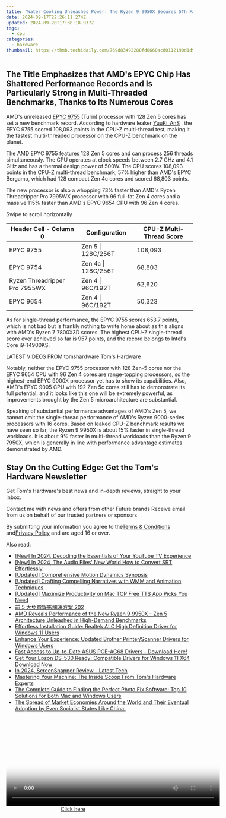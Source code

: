 ```yaml
---
title: "Water Cooling Unleashes Power: The Ryzen 9 9950X Secures 5Th Fastest CPU Title, Behind Xeon and Threadripper in Extreme Benchmarks"
date: 2024-09-17T22:26:11.274Z
updated: 2024-09-20T17:38:18.937Z
tags:
  - cpu
categories:
  - hardware
thumbnail: https://thmb.techidaily.com/769d83492280fd0660acd0112190d1d990d0e4305860168c39e79719f29b2ea7.jpg
---
```


## The Title Emphasizes that AMD's EPYC Chip Has Shattered Performance Records and Is Particularly Strong in Multi-Threaded Benchmarks, Thanks to Its Numerous Cores

AMD's unreleased [EPYC 9755](https://www.tomshardware.com/pc-components/cpus/amd-announces-3nm-epyc-turin-launching-with-192-cores-and-384-threads-in-second-half-of-2024-54x-faster-than-intel-xeon-in-ai-workload) (Turin) processor with 128 Zen 5 cores has set a new benchmark record. According to hardware leaker [YuuKi_AnS](https://x.com/yuuki%5Fans/status/1816185684753015066) , the EPYC 9755 scored 108,093 points in the CPU-Z multi-thread test, making it the fastest multi-threaded processor on the CPU-Z benchmark on the planet.

 The AMD EPYC 9755 features 128 Zen 5 cores and can process 256 threads simultaneously. The CPU operates at clock speeds between 2.7 GHz and 4.1 GHz and has a thermal design power of 500W. The CPU scores 108,093 points in the CPU-Z multi-thread benchmark, 57% higher than AMD's EPYC Bergamo, which had 128 compact Zen 4c cores and scored 68,803 points.

 The new processor is also a whopping 73% faster than AMD's Ryzen Threadripper Pro 7995WX processor with 96 full-fat Zen 4 cores and a massive 115% faster than AMD's EPYC 9654 CPU with 96 Zen 4 cores.

 Swipe to scroll horizontally

| Header Cell - Column 0        | Configuration       | CPU-Z Multi-Thread Score |
| ----------------------------- | ------------------- | ------------------------ |
| EPYC 9755                     | Zen 5 \| 128C/256T  | 108,093                  |
| EPYC 9754                     | Zen 4c \| 128C/256T | 68,803                   |
| Ryzen Threadripper Pro 7955WX | Zen 4 \| 96C/192T   | 62,620                   |
| EPYC 9654                     | Zen 4 \| 96C/192T   | 50,323                   |

 As for single-thread performance, the EPYC 9755 scores 653.7 points, which is not bad but is frankly nothing to write home about as this aligns with AMD's Ryzen 7 7800X3D scores. The highest CPU-Z single-thread score ever achieved so far is 957 points, and the record belongs to Intel's Core i9-14900KS.

 LATEST VIDEOS FROM tomshardware Tom's Hardware

 Notably, neither the EPYC 9755 processor with 128 Zen-5 cores nor the EPYC 9654 CPU with 96 Zen 4 cores are range-topping processors, so the highest-end EPYC 9000X processor yet has to show its capabilities. Also, AMD's EPYC 9005 CPU with 192 Zen 5c cores still has to demonstrate its full potential, and it looks like this one will be extremely powerful, as improvements brought by the Zen 5 microarchitecture are substantial.

 Speaking of substantial performance advantages of AMD's Zen 5, we cannot omit the single-thread performance of AMD's Ryzen 9000-series processors with 16 cores. Based on leaked CPU-Z benchmark results we have seen so far, the Ryzen 9 9950X is about 15% faster in single-thread workloads. It is about 9% faster in multi-thread workloads than the Ryzen 9 7950X, which is generally in line with performance advantage estimates demonstrated by AMD.

## Stay On the Cutting Edge: Get the Tom's Hardware Newsletter

 Get Tom's Hardware's best news and in-depth reviews, straight to your inbox.

 Contact me with news and offers from other Future brands  Receive email from us on behalf of our trusted partners or sponsors

 By submitting your information you agree to the[Terms & Conditions](https://futureplc.com/terms-conditions/) and[Privacy Policy](https://futureplc.com/privacy-policy/) and are aged 16 or over.

<ins class="adsbygoogle"
     style="display:block"
     data-ad-format="autorelaxed"
     data-ad-client="ca-pub-7571918770474297"
     data-ad-slot="1223367746"></ins>

<ins class="adsbygoogle"
     style="display:block"
     data-ad-client="ca-pub-7571918770474297"
     data-ad-slot="8358498916"
     data-ad-format="auto"
     data-full-width-responsive="true"></ins>

<span class="atpl-alsoreadstyle">Also read:</span>
<div><ul>
<li><a href="https://youtube-docs.techidaily.com/n-2024-decoding-the-essentials-of-your-youtube-tv-experience/"><u>[New] In 2024, Decoding the Essentials of Your YouTube TV Experience</u></a></li>
<li><a href="https://article-posts.techidaily.com/new-in-2024-the-audio-files-new-world-how-to-convert-srt-effortlessly/"><u>[New] In 2024, The Audio Files' New World How to Convert SRT Effortlessly</u></a></li>
<li><a href="https://extra-information.techidaily.com/updated-comprehensive-motion-dynamics-synopsis/"><u>[Updated] Comprehensive Motion Dynamics Synopsis</u></a></li>
<li><a href="https://fox-boxes.techidaily.com/updated-crafting-compelling-narratives-with-wmm-and-animation-techniques/"><u>[Updated] Crafting Compelling Narratives with WMM and Animation Techniques</u></a></li>
<li><a href="https://fox-direct.techidaily.com/updated-maximize-productivity-on-mac-top-free-tts-app-picks-you-need/"><u>[Updated] Maximize Productivity on Mac TOP Free TTS App Picks You Need</u></a></li>
<li><a href="https://vp-tips.techidaily.com/5-202/"><u>前 5 大免費錄影解決方案 202</u></a></li>
<li><a href="https://hardware-help.techidaily.com/amd-reveals-performance-of-the-new-ryzen-9-9950x-zen-5-architecture-unleashed-in-high-demand-benchmarks/"><u>AMD Reveals Performance of the New Ryzen 9 9950X - Zen 5 Architecture Unleashed in High-Demand Benchmarks</u></a></li>
<li><a href="https://hardware-help.techidaily.com/effortless-installation-guide-realtek-alc-high-definition-driver-for-windows-11-users/"><u>Effortless Installation Guide: Realtek ALC High Definition Driver for Windows 11 Users</u></a></li>
<li><a href="https://hardware-help.techidaily.com/enhance-your-experience-updated-brother-printerscanner-drivers-for-windows-users/"><u>Enhance Your Experience: Updated Brother Printer/Scanner Drivers for Windows Users</u></a></li>
<li><a href="https://hardware-help.techidaily.com/fast-access-to-up-to-date-asus-pce-ac68-drivers-download-here/"><u>Fast Access to Up-to-Date ASUS PCE-AC68 Drivers - Download Here!</u></a></li>
<li><a href="https://hardware-help.techidaily.com/get-your-epson-ds-530-ready-compatible-drivers-for-windows-11-x64-download-now/"><u>Get Your Epson DS-530 Ready: Compatible Drivers for Windows 11 X64 Download Now</u></a></li>
<li><a href="https://visual-screen-recording.techidaily.com/in-2024-screensnapper-review-latest-tech/"><u>In 2024, ScreenSnapper Review - Latest Tech</u></a></li>
<li><a href="https://hardware-help.techidaily.com/mastering-your-machine-the-inside-scoop-from-toms-hardware-experts/"><u>Mastering Your Machine: The Inside Scoop From Tom's Hardware Experts</u></a></li>
<li><a href="https://data-safeguard.techidaily.com/the-complete-guide-to-finding-the-perfect-photo-fix-software-top-10-solutions-for-both-mac-and-windows-users/"><u>The Complete Guide to Finding the Perfect Photo Fix Software: Top 10 Solutions for Both Mac and Windows Users</u></a></li>
<li><a href="https://hardware-help.techidaily.com/the-spread-of-market-economies-around-the-world-and-their-eventual-adoption-by-even-socialist-states-like-china/"><u>The Spread of Market Economies Around the World and Their Eventual Adoption by Even Socialist States Like China.</u></a></li>
</ul></div>

<!-- affiliate ads begin -->
<span id="1983474">
					<video width="576" height="240" style="cursor:pointer"
           poster="//a.impactradius-go.com/display-clicktoplayimage/1983474.png"
           onclick="if(!this.playClicked){this.play();this.setAttribute('controls',true);this.playClicked=true;}">
	   <source src="//a.impactradius-go.com/display-ad/22993-1983474">
	   <img src="//a.impactradius-go.com/display-clicktoplayimage/1983474.png" style="border: none; height: 100%; width: 100%; object-fit: contain">
	</video>
	<div style="width:360px;text-align:center"><a href="javascript:window.open(decodeURIComponent('https%3A%2F%2Fhomestyler.sjv.io%2Fc%2F5597632%2F1983474%2F22993'), '_blank');void(0);">Click here</a></div>
</span>
<img height="0" width="0" src="https://imp.pxf.io/i/5597632/1983474/22993" style="position:absolute;visibility:hidden;" border="0" />
<!-- affiliate ads end -->


